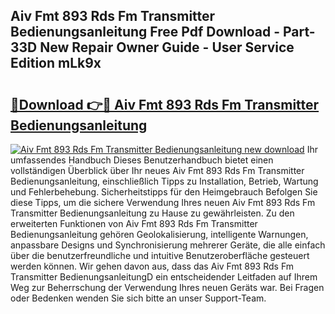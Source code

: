 ## Aiv Fmt 893 Rds Fm Transmitter Bedienungsanleitung Free Pdf Download - Part-33D New Repair Owner Guide - User Service Edition mLk9x

# <h2><a href="http://df4a68f.blite.top/?on=Aiv+Fmt+893+Rds+Fm+Transmitter+Bedienungsanleitung">🔗Download 👉🔴 Aiv Fmt 893 Rds Fm Transmitter Bedienungsanleitung</a></h2>

[![Aiv Fmt 893 Rds Fm Transmitter Bedienungsanleitung new download](https://i.imgur.com/lujVjoI.png)](http://df4a68f.blite.top/?on=Aiv+Fmt+893+Rds+Fm+Transmitter+Bedienungsanleitung)
Ihr umfassendes Handbuch Dieses Benutzerhandbuch bietet einen vollständigen Überblick über Ihr neues Aiv Fmt 893 Rds Fm Transmitter Bedienungsanleitung, einschließlich Tipps zu Installation, Betrieb, Wartung und Fehlerbehebung. Sicherheitstipps für den Heimgebrauch Befolgen Sie diese Tipps, um die sichere Verwendung Ihres neuen Aiv Fmt 893 Rds Fm Transmitter Bedienungsanleitung zu Hause zu gewährleisten. Zu den erweiterten Funktionen von Aiv Fmt 893 Rds Fm Transmitter Bedienungsanleitung gehören Geolokalisierung, intelligente Warnungen, anpassbare Designs und Synchronisierung mehrerer Geräte, die alle einfach über die benutzerfreundliche und intuitive Benutzeroberfläche gesteuert werden können. Wir gehen davon aus, dass das Aiv Fmt 893 Rds Fm Transmitter BedienungsanleitungD ein entscheidender Leitfaden auf Ihrem Weg zur Beherrschung der Verwendung Ihres neuen Geräts war. Bei Fragen oder Bedenken wenden Sie sich bitte an unser Support-Team.
